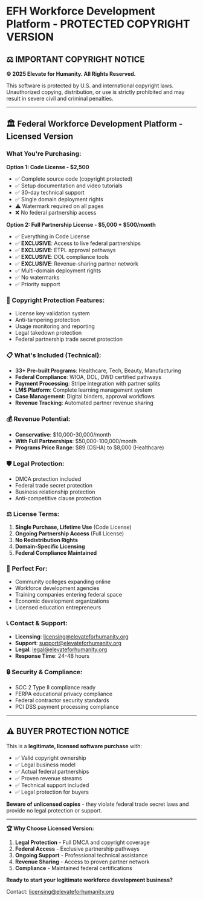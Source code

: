 
# EFH Workforce Development Platform - PROTECTED COPYRIGHT VERSION

## ⚖️ **IMPORTANT COPYRIGHT NOTICE**

**© 2025 Elevate for Humanity. All Rights Reserved.**

This software is protected by U.S. and international copyright laws. Unauthorized copying, distribution, or use is strictly prohibited and may result in severe civil and criminal penalties.

---

## 🏛️ **Federal Workforce Development Platform - Licensed Version**

### **What You're Purchasing:**

**Option 1: Code License - $2,500**
- ✅ Complete source code (copyright protected)
- ✅ Setup documentation and video tutorials
- ✅ 30-day technical support
- ✅ Single domain deployment rights
- ⚠️ Watermark required on all pages
- ❌ No federal partnership access

**Option 2: Full Partnership License - $5,000 + $500/month**
- ✅ Everything in Code License
- ✅ **EXCLUSIVE**: Access to live federal partnerships
- ✅ **EXCLUSIVE**: ETPL approval pathways
- ✅ **EXCLUSIVE**: DOL compliance tools
- ✅ **EXCLUSIVE**: Revenue-sharing partner network
- ✅ Multi-domain deployment rights
- ✅ No watermarks
- ✅ Priority support

### **🚨 Copyright Protection Features:**
- License key validation system
- Anti-tampering protection
- Usage monitoring and reporting
- Legal takedown protection
- Federal partnership trade secret protection

### **📋 What's Included (Technical):**
- **33+ Pre-built Programs**: Healthcare, Tech, Beauty, Manufacturing
- **Federal Compliance**: WIOA, DOL, DWD certified pathways
- **Payment Processing**: Stripe integration with partner splits
- **LMS Platform**: Complete learning management system
- **Case Management**: Digital binders, approval workflows
- **Revenue Tracking**: Automated partner revenue sharing

### **💰 Revenue Potential:**
- **Conservative**: $10,000-30,000/month
- **With Full Partnerships**: $50,000-100,000/month
- **Programs Price Range**: $89 (OSHA) to $8,000 (Healthcare)

### **🛡️ Legal Protection:**
- DMCA protection included
- Federal trade secret protection
- Business relationship protection
- Anti-competitive clause protection

### **⚖️ License Terms:**
1. **Single Purchase, Lifetime Use** (Code License)
2. **Ongoing Partnership Access** (Full License)
3. **No Redistribution Rights**
4. **Domain-Specific Licensing**
5. **Federal Compliance Maintained**

### **🎯 Perfect For:**
- Community colleges expanding online
- Workforce development agencies
- Training companies entering federal space
- Economic development organizations
- Licensed education entrepreneurs

### **📞 Contact & Support:**
- **Licensing**: licensing@elevateforhumanity.org
- **Support**: support@elevateforhumanity.org
- **Legal**: legal@elevateforhumanity.org
- **Response Time**: 24-48 hours

### **🔒 Security & Compliance:**
- SOC 2 Type II compliance ready
- FERPA educational privacy compliance
- Federal contractor security standards
- PCI DSS payment processing compliance

---

## ⚠️ **BUYER PROTECTION NOTICE**

This is a **legitimate, licensed software purchase** with:
- ✅ Valid copyright ownership
- ✅ Legal business model
- ✅ Actual federal partnerships
- ✅ Proven revenue streams
- ✅ Technical support included
- ✅ Legal protection for buyers

**Beware of unlicensed copies** - they violate federal trade secret laws and provide no legal protection or support.

---

**🏆 Why Choose Licensed Version:**
1. **Legal Protection** - Full DMCA and copyright coverage
2. **Federal Access** - Exclusive partnership pathways
3. **Ongoing Support** - Professional technical assistance  
4. **Revenue Sharing** - Access to proven partner network
5. **Compliance** - Maintained federal certifications

**Ready to start your legitimate workforce development business?**

Contact: licensing@elevateforhumanity.org
